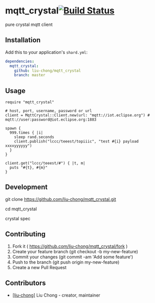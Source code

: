 # mqtt_crystal[![Build Status](https://api.travis-ci.org/liu-chong/mqtt_crystal.svg)](https://travis-ci.org/liu-chong/mqtt_crystal)

pure crystal mqtt client

## Installation

Add this to your application's `shard.yml`:

```yaml
dependencies:
  mqtt_crystal:
    github: liu-chong/mqtt_crystal
    branch: master
```

## Usage

```crystal
require "mqtt_crystal"

# host, port, username, password or url
client = MqttCrystal::Client.new(url: "mqtt://iot.eclipse.org") # mqtt://user:password@iot.eclipse.org:1883

spawn {
  999.times { |i|
    sleep rand.seconds
    client.publish("lccc/teeest/topiiic", "test #{i} payload xxxxyyyyyy")
  }
}

client.get("lccc/teeest/#") { |t, m|
  puts "#{t}, #{m}"
}
```

## Development

git clone https://github.com/liu-chong/mqtt_crystal.git

cd mqtt_crystal

crystal spec

## Contributing

1. Fork it ( https://github.com/liu-chong/mqtt_crystal/fork )
2. Create your feature branch (git checkout -b my-new-feature)
3. Commit your changes (git commit -am 'Add some feature')
4. Push to the branch (git push origin my-new-feature)
5. Create a new Pull Request

## Contributors

- [[liu-chong]](https://github.com/liu-chong) Liu Chong - creator, maintainer
